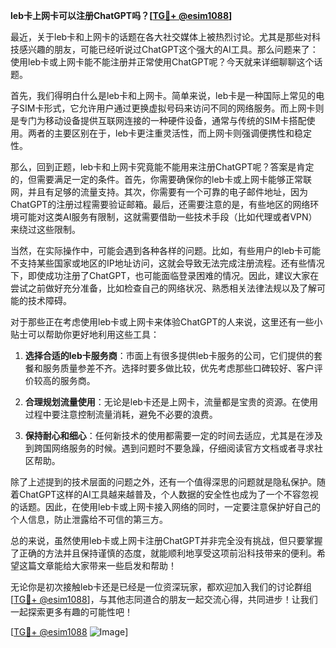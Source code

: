 **leb卡上网卡可以注册ChatGPT吗？[[TG💪+ @esim1088](https://t.me/s/esim1088)]**

最近，关于leb卡和上网卡的话题在各大社交媒体上被热烈讨论。尤其是那些对科技感兴趣的朋友，可能已经听说过ChatGPT这个强大的AI工具。那么问题来了：使用leb卡或上网卡能不能注册并正常使用ChatGPT呢？今天就来详细聊聊这个话题。

首先，我们得明白什么是leb卡和上网卡。简单来说，leb卡是一种国际上常见的电子SIM卡形式，它允许用户通过更换虚拟号码来访问不同的网络服务。而上网卡则是专门为移动设备提供互联网连接的一种硬件设备，通常与传统的SIM卡搭配使用。两者的主要区别在于，leb卡更注重灵活性，而上网卡则强调便携性和稳定性。

那么，回到正题，leb卡和上网卡究竟能不能用来注册ChatGPT呢？答案是肯定的，但需要满足一定的条件。首先，你需要确保你的leb卡或上网卡能够正常联网，并且有足够的流量支持。其次，你需要有一个可靠的电子邮件地址，因为ChatGPT的注册过程需要验证邮箱。最后，还需要注意的是，有些地区的网络环境可能对这类AI服务有限制，这就需要借助一些技术手段（比如代理或者VPN）来绕过这些限制。

当然，在实际操作中，可能会遇到各种各样的问题。比如，有些用户的leb卡可能不支持某些国家或地区的IP地址访问，这就会导致无法完成注册流程。还有些情况下，即使成功注册了ChatGPT，也可能面临登录困难的情况。因此，建议大家在尝试之前做好充分准备，比如检查自己的网络状况、熟悉相关法律法规以及了解可能的技术障碍。

对于那些正在考虑使用leb卡或上网卡来体验ChatGPT的人来说，这里还有一些小贴士可以帮助你更好地利用这些工具：

1. **选择合适的leb卡服务商**：市面上有很多提供leb卡服务的公司，它们提供的套餐和服务质量参差不齐。选择时要多做比较，优先考虑那些口碑较好、客户评价较高的服务商。
   
2. **合理规划流量使用**：无论是leb卡还是上网卡，流量都是宝贵的资源。在使用过程中要注意控制流量消耗，避免不必要的浪费。

3. **保持耐心和细心**：任何新技术的使用都需要一定的时间去适应，尤其是在涉及到跨国网络服务的时候。遇到问题时不要急躁，仔细阅读官方文档或者寻求社区帮助。

除了上述提到的技术层面的问题之外，还有一个值得深思的问题就是隐私保护。随着ChatGPT这样的AI工具越来越普及，个人数据的安全性也成为了一个不容忽视的话题。因此，在使用leb卡或上网卡接入网络的同时，一定要注意保护好自己的个人信息，防止泄露给不可信的第三方。

总的来说，虽然使用leb卡或上网卡注册ChatGPT并非完全没有挑战，但只要掌握了正确的方法并且保持谨慎的态度，就能顺利地享受这项前沿科技带来的便利。希望这篇文章能给大家带来一些启发和帮助！

无论你是初次接触leb卡还是已经是一位资深玩家，都欢迎加入我们的讨论群组[[TG💪+ @esim1088](https://t.me/s/esim1088)]，与其他志同道合的朋友一起交流心得，共同进步！让我们一起探索更多有趣的可能性吧！

[[TG💪+ @esim1088](https://t.me/s/esim1088) ![Image](https://i.postimg.cc/4NQfJmqS/Snipaste-2025-05-13-00-14-12.png)]